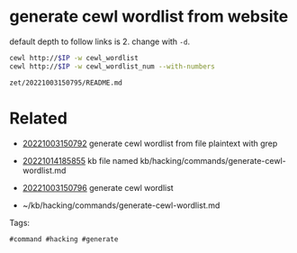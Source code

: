 # generate cewl wordlist from website
default depth to follow links is 2. change with `-d`.
```bash
cewl http://$IP -w cewl_wordlist
cewl http://$IP -w cewl_wordlist_num --with-numbers
```

` zet/20221003150795/README.md `

# Related

- [20221003150792](/zet/20221003150792/README.md) generate cewl wordlist from file plaintext with grep

- [20221014185855](/zet/20221014185855/README.md) kb file named kb/hacking/commands/generate-cewl-wordlist.md
- [20221003150796](/zet/20221003150796/README.md) generate cewl wordlist
- ~/kb/hacking/commands/generate-cewl-wordlist.md

Tags:

    #command #hacking #generate 
